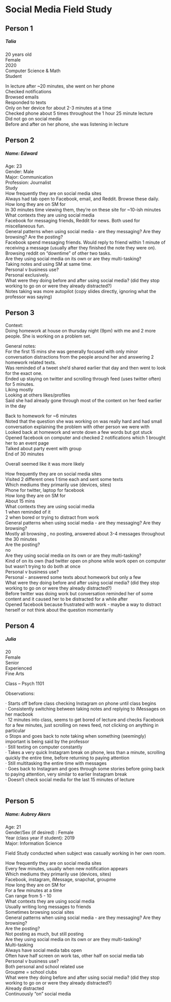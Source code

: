 # Social Media Field Study 

## Person 1

##### Talia <br>
20 years old <br>
Female <br>
2020 <br>
Computer Science & Math <br>
Student <br>

In lecture after ~20 minutes, she went on her phone <br>
Checked notifications <br>
Browsed emails<br>
Responded to texts<br>
Only on her device for about 2-3 minutes at a time<br>
Checked phone about 5 times throughout the 1 hour 25 minute lecture<br>
Did not go on social media<br>
Before and after on her phone, she was listening in lecture<br>


## Person 2

##### Name: Edward<br>
Age: 23<br>
Gender: Male<br>
Major: Communication<br>
Profession: Journalist<br>
Study<br>
How frequently they are on social media sites <br>
Always had tab open to Facebook, email, and Reddit.  Browse these daily.<br>
How long they are on SM for<br>
In 30 minutes time viewing them, they’re on these site for ~10-ish minutes<br>
What contexts they are using social media <br>
Facebook for messaging friends, Reddit for news.  Both used for miscellaneous fun.<br>
General patterns when using social media - are they messaging? Are they browsing? Are the posting?<br>
Facebook spend messaging friends.  Would reply to friend within 1 minute of receiving a message (usually after they finished the note they were on).  Browsing reddit on “downtime” of other two tasks.<br>
Are they using social media on its own or are they multi-tasking? <br>
Taking notes and using SM at same time.<br>
Personal v business use? <br>
Personal exclusively.<br>
What were they doing before and after using social media? (did they stop working to go on or were they already distracted?) <br>
Notes taking was more autopilot (copy slides directly, ignoring what the professor was saying)<br>


## Person 3

Context: <br>
Doing homework at house on thursday night (9pm) with me and 2 more people. She is working on a problem set. <br>

General notes:<br>
For the first 15 mins she was generally focused with only minor conversation distractions from the people around her and answering 2 homework related texts. <br>
Was reminded of a tweet she’d shared earlier that day and then went to look for the exact one. <br>
Ended up staying on twitter and scrolling through feed (uses twitter often) for 5 minutes.<br>
Liking mostly <br>
Looking at others likes/profiles<br>
Said she had already gone through most of the content on her feed earlier in the day<br>

Back to homework for ~6 minutes <br>
Noted that the question she was working on was really hard and had small conversation explaining the problem with other person we were with <br>
Looked back at homework and wrote down a few words but got stuck<br>
Opened facebook on computer and checked 2 notifications which 1 brought her to an event page <br>
Talked about party event with group  <br>
End of 30 minutes <br>

Overall seemed like it was more likely <br>

How frequently they are on social media sites <br>
Visited 2 different ones 1 time each and sent some texts<br>
Which mediums they primarily use (devices, sites) <br>
Phone for twitter, laptop for facebook <br>
How long they are on SM for<br>
About 15 mins <br>
What contexts they are using social media <br>
1 when reminded of it <br>
2 when bored or trying to distract from work<br>
General patterns when using social media - are they messaging? Are they browsing? <br>
Mostly all browsing , no posting, answered about 3-4 messages throughout the 30 minutes<br>
Are the posting?<br>
no<br>
Are they using social media on its own or are they multi-tasking? <br>
Kind of on its own (had twitter open on phone while work open on computer but wasn’t trying to do both at once<br>
Personal v business use? <br>
Personal - answered some texts about homework but only a few<br>
What were they doing before and after using social media? (did they stop working to go on or were they already distracted?) <br>
Before twitter was doing work but conversation reminded her of some content and it caused her to be distracted for a while after<br>
Opened facebook because frustrated with work - maybe a way to distract herself or not think about the question momentarily <br>


## Person 4

##### Julia<br>
20<br>
Female<br>
Senior<br>
Experienced<br>
Fine Arts<br>

Class – Psych 1101<br>
 
Observations:<br>
 
·      Starts off before class checking Instagram on phone until class begins <br>
·      Consistently switching between taking notes and replying to iMessages on her macbook<br>
·      12 minutes into class, seems to get bored of lecture and checks Facebook for a few minutes, just scrolling on news feed, not clicking on anything in particular<br>
o   Stops and goes back to note taking when something (seemingly) important is being said by the professor<br>
·      Still texting on computer constantly<br>
·      Takes a very quick Instagram break on phone, less than a minute, scrolling quickly the entire time, before returning to paying attention<br>
·      Still multitasking the entire time with messages<br>
·      Goes back to Instagram and goes through some stories before going back to paying attention, very similar to earlier Instagram break<br>
·      Doesn’t check social media for the last 15 minutes of lecture<br>
<br>
## Person 5<br>

##### Name: Aubrey Akers<br>
Age: 21<br>
Gender/Sex (if desired) : Female<br>
Year (class year if student): 2019<br>
Major: Information Science<br>


Field Study conducted when subject was casually working  in her own room. <br>

How frequently they are on social media sites <br>
Every few minutes, usually when new notification appears<br>
Which mediums they primarily use (devices, sites) <br>
Facebook, instagram, iMessage, snapchat, groupme<br>
How long they are on SM for<br>
For a few minutes at a time <br>
Can range from 5 - 10<br>
What contexts they are using social media <br>
Usually writing long messages to friends <br>
Sometimes browsing social sites <br>
General patterns when using social media - are they messaging? Are they browsing?<br>
Are the posting?<br>
Not posting as much, but still posting <br>
Are they using social media on its own or are they multi-tasking? <br>
Multi-tasking<br>
Always have social media tabs open <br>
Often have half screen on work tas, other half on social media tab<br>
Personal v business use? <br>
Both personal and school related use <br>
Groupme = school clubs <br>
What were they doing before and after using social media? (did they stop working to go on or were they already distracted?) <br>
Already distracted <br>
Continuously “on” social media <br>


